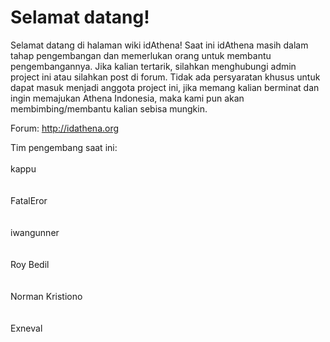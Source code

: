 # Selamat datang! #

Selamat datang di halaman wiki idAthena! Saat ini idAthena masih dalam tahap pengembangan dan memerlukan orang untuk membantu pengembangannya. Jika kalian tertarik, silahkan menghubungi admin project ini atau silahkan post di forum. Tidak ada persyaratan khusus untuk dapat masuk menjadi anggota project ini, jika memang kalian berminat dan ingin memajukan Athena Indonesia, maka kami pun akan membimbing/membantu kalian sebisa mungkin.


Forum:
http://idathena.org

Tim pengembang saat ini:
<br><br>
kappu<br>
<br><br>
FatalEror<br>
<br><br>
iwangunner<br>
<br><br>
Roy Bedil<br>
<br><br>
Norman Kristiono<br>
<br><br>
Exneval